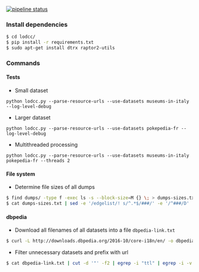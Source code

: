 [![pipeline status](https://git.gesis.org/matthaeus/lodcc/badges/master/pipeline.svg)](https://git.gesis.org/matthaeus/lodcc/commits/master)

### Install dependencies

```sh
$ cd lodcc/
$ pip install -r requirements.txt
$ sudo apt-get install dtrx raptor2-utils
```

### Commands

#### Tests

- Small dataset

`python lodcc.py --parse-resource-urls --use-datasets museums-in-italy --log-level-debug`

- Larger dataset

`python lodcc.py --parse-resource-urls --use-datasets pokepedia-fr --log-level-debug`

- Multithreaded processing

`python lodcc.py --parse-resource-urls --use-datasets museums-in-italy pokepedia-fr --threads 2`

#### File system

- Determine file sizes of all dumps

```sh
$ find dumps/ -type f -exec ls -s --block-size=M {} \; > dumps-sizes.txt
$ cat dumps-sizes.txt | sed -e '/edgelist/! s/^.*$/###/' -e '/^###/D' | sort -h -r | less
```

#### dbpedia 

- Download all filenames of all datasets into a file `dbpedia-link.txt`

```sh
$ curl -L http://downloads.dbpedia.org/2016-10/core-i18n/en/ -o dbpedia-link.txt
```

- Filter unnecessary datasets and prefix with url

```sh
$ cat dbpedia-link.txt | cut -d '"' -f2 | egrep -i "ttl" | egrep -i -v "wkd|sorted|nested" | sed 's#^\(.*\)#http://downloads.dbpedia.org/2016-10/core-i18n/en/\1#' | sed -n '2,60p' > dbpedia-links.txt
```
